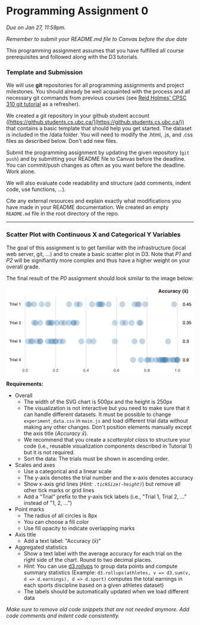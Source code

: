 # Programming Assignment 0

*Due on Jan 27, 11:59pm.*

*Remember to submit your README.md file to Canvas before the due date*

This programming assignment assumes that you have fulfilled all course prerequisites and followed along with the D3 tutorials.

### Template and Submission

We will use **git** repositories for all programming assignments and project milestones. You should already be well acquainted with the process and all necessary git commands from previous courses (see [Reid Holmes' CPSC 310 git tutorial](https://github.com/ubccpsc/310/blob/2019jan/resources/git.md) as a refresher).

We created a git repository in your github student account ([https://github.students.cs.ubc.ca/](https://github.students.cs.ubc.ca/)) that contains a basic template that should help you get started. The dataset is included in the /data folder. You will need to modify the .html, .js, and .css files as described below. Don't add new files.

Submit the programming assignment by updating the given repository (`git push`) and by submitting your README file to Canvas before the deadline. You can commit/push changes as often as you want before the deadline. Work alone.

We will also evaluate code readability and structure (add comments, indent code, use functions, ...).

Cite any external resources and explain exactly what modifications you have made in your README documentation. We created an empty `README.md` file in the root directory of the repo.

---

### Scatter Plot with Continuous X and Categorical Y Variables

The goal of this assignment is to get familiar with the infrastructure (local web server, git, ...) and to create a basic scatter plot in D3. Note that *P1* and *P2* will be signifiantly more complex and thus have a higher weight on your overall grade. 

The final result of the *P0* assignment should look similar to the image below:

![Result](result.png?raw=true "Result")

**Requirements:**

* Overall
	* The width of the SVG chart is 500px and the height is 250px
	* The visualization is not interactive but you need to make sure that it can handle different datasets. It must be possible to change `experiment_data.csv` in `main.js` and load different trial data without making any other changes. Don't position elements manually except the axis title (*Accuracy x̄*).
	* We recommend that you create a *scatterplot class* to structure your code (i.e., reusable visualization components described in Tutorial 1) but it is not required.
	* Sort the data: The trials must be shown in ascending order.
* Scales and axes
	* Use a categorical and a linear scale
	* The y-axis denotes the trial number and the x-axis denotes accuracy
	* Show x-axis grid lines (*Hint: `.tickSize(-height)`*) but remove all other tick marks or grid lines
	* Add a "Trial" prefix to the y-axis tick labels (i.e., "Trial 1, Trial 2, ..." instead of "1, 2, ...")
* Point marks
	* The radius of all circles is 8px
	* You can choose a fill color
	* Use fill opacity to indicate overlapping marks
* Axis title
	* Add a text label: "Accuracy (x̄)" 
* Aggregated statistics
	* Show a text label with the average accuracy for each trial on the right side of the chart. Round to two decimal places.
	* *Hint:* You can use [d3.rollups](https://observablehq.com/@d3/d3-group#rollups) to group data points and compute summary statistics (Example: `d3.rollups(athletes, v => d3.sum(v, d => d.earnings), d => d.sport)` computes the total earnings in each sports discipline based on a given athletes dataset)
	* The labels should be automatically updated when we load different data


*Make sure to remove old code snippets that are not needed anymore. Add code comments and indent code consistently.*
